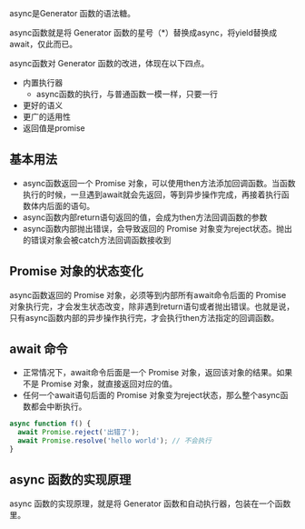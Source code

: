 async是Generator 函数的语法糖。

async函数就是将 Generator 函数的星号（*）替换成async，将yield替换成await，仅此而已。

async函数对 Generator 函数的改进，体现在以下四点。
- 内置执行器
    - async函数的执行，与普通函数一模一样，只要一行
- 更好的语义
- 更广的适用性
- 返回值是promise

## 基本用法

- async函数返回一个 Promise 对象，可以使用then方法添加回调函数。当函数执行的时候，一旦遇到await就会先返回，等到异步操作完成，再接着执行函数体内后面的语句。
- async函数内部return语句返回的值，会成为then方法回调函数的参数
- async函数内部抛出错误，会导致返回的 Promise 对象变为reject状态。抛出的错误对象会被catch方法回调函数接收到

## Promise 对象的状态变化

async函数返回的 Promise 对象，必须等到内部所有await命令后面的 Promise 对象执行完，才会发生状态改变，除非遇到return语句或者抛出错误。也就是说，只有async函数内部的异步操作执行完，才会执行then方法指定的回调函数。

## await 命令

- 正常情况下，await命令后面是一个 Promise 对象，返回该对象的结果。如果不是 Promise 对象，就直接返回对应的值。
- 任何一个await语句后面的 Promise 对象变为reject状态，那么整个async函数都会中断执行。

```javascript
async function f() {
  await Promise.reject('出错了');
  await Promise.resolve('hello world'); // 不会执行
}
```

## async 函数的实现原理

async 函数的实现原理，就是将 Generator 函数和自动执行器，包装在一个函数里。